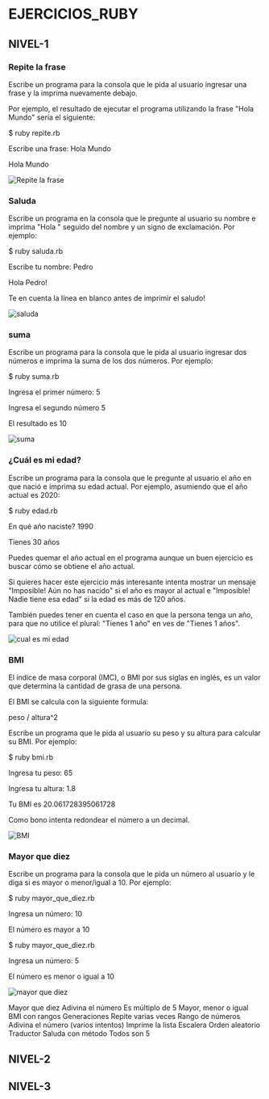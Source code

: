 <h1>EJERCICIOS_RUBY</h1>

<h2>NIVEL-1</h2>


<h3>Repite la frase</h3>
<p>Escribe un programa para la consola que le pida al usuario ingresar una frase y la imprima nuevamente debajo.</p>

<p>Por ejemplo, el resultado de ejecutar el programa utilizando la frase "Hola Mundo" sería el siguiente:<p>

<p>$ ruby repite.rb

Escribe una frase: Hola Mundo

Hola Mundo</p>
<img src="./public/imagenes_nivel-1/repite.png" alt="Repite la frase">



<h3>Saluda</h3>

<p>Escribe un programa en la consola que le pregunte al usuario su nombre e imprima "Hola " seguido del nombre y un signo de exclamación. Por ejemplo:</p>

<p>$ ruby saluda.rb

Escribe tu nombre: Pedro</p>

<p>Hola Pedro!

Te en cuenta la línea en blanco antes de imprimir el saludo!</p>
<img src="./public/imagenes_nivel-1/saluda.png" alt="saluda">



<h3>suma</h3>

<p>Escribe un programa para la consola que le pida al usuario ingresar dos números e imprima la suma de los dos números. Por ejemplo:</p>

<p>$ ruby suma.rb

Ingresa el primer número: 5

Ingresa el segundo número 5

El resultado es 10</p>
<img src="./public/imagenes_nivel-1/suma.png" alt="suma">



<h3>¿Cuál es mi edad?</h3>

<p>Escribe un programa para la consola que le pregunte al usuario el año en que nació e imprima su edad actual. Por ejemplo, asumiendo que el año actual es 2020:</p>

<p>$ ruby edad.rb

En qué año naciste? 1990

Tienes 30 años</p>

<p>Puedes quemar el año actual en el programa aunque un buen ejercicio es buscar cómo se obtiene el año actual.</p>

<p>Si quieres hacer este ejercicio más interesante intenta mostrar un mensaje "Imposible! Aún no has nacido" si el año es mayor al actual e "Imposible! Nadie tiene esa edad" si la edad es más de 120 años.</p>

<p>También puedes tener en cuenta el caso en que la persona tenga un año, para que no utilice el plural: "Tienes 1 año" en ves de "Tienes 1 años".</p>
<img src="./public/imagenes_nivel-1/cual_es_mi_edad.png" alt="cual es mi edad">



<h3>BMI</h3>
<p>El índice de masa corporal (IMC), o BMI por sus siglas en inglés, es un valor que determina la cantidad de grasa de una persona.</p>

El BMI se calcula con la siguiente formula:

peso / altura^2

Escribe un programa que le pida al usuario su peso y su altura para calcular su BMI. Por ejemplo:</p>

<p>$ ruby bmi.rb

Ingresa tu peso: 65

Ingresa tu altura: 1.8

Tu BMI es 20.061728395061728</p>

<p>Como bono intenta redondear el número a un decimal.</p>
<img src="public/imagenes_nivel-1/bmi.png" alt="BMI">



<h3>Mayor que diez</h3>

<p>Escribe un programa para la consola que le pida un número al usuario y le diga si es mayor o menor/igual a 10. Por ejemplo:</p>

<p>$ ruby mayor_que_diez.rb

Ingresa un número: 10

El número es mayor a 10</p>

<p>$ ruby mayor_que_diez.rb

Ingresa un número: 5

El número es menor o igual a 10</p>
<img alt="mayor que diez" src="public/imagenes_nivel-1/mayor_que_diez.png"/>











Mayor que diez
Adivina el número
Es múltiplo de 5
Mayor, menor o igual
BMI con rangos
Generaciones
Repite varias veces
Rango de números
Adivina el número (varios intentos)
Imprime la lista
Escalera
Orden aleatorio
Traductor
Saluda con método
Todos son 5

<h2>NIVEL-2</h2>
<h2>NIVEL-3</h2>